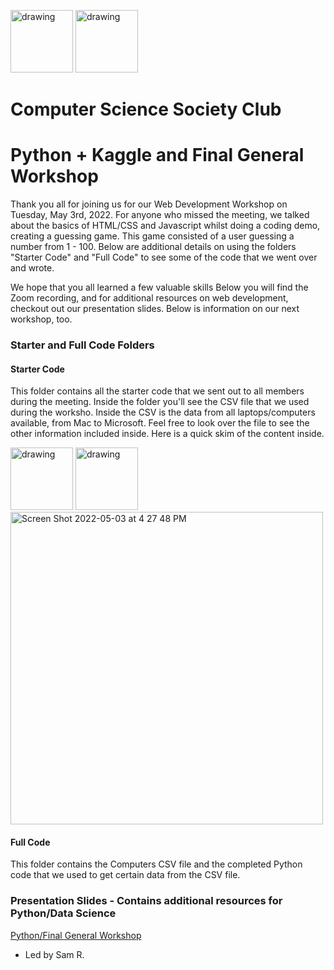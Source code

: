 <img src="https://i.imgur.com/JybZuXd.png" alt="drawing" width="100"/> <img src="https://i.imgur.com/Bzkqs5I.png" alt="drawing" width="100"/>


# Computer Science Society Club
<!-- <a href="https://ibb.co/Rpm6Cr3"><img src="https://i.ibb.co/8Dpxjvr/CSS-Tech-Interview-Prep.png" alt="CSS-Tech-Interview-Prep" border="0" style="width: 200px; height: 250px"></a><br /><a target='_blank' href='https://imgbb.com/'></a><br /> -->

# Python + Kaggle and Final General Workshop
Thank you all for joining us for our Web Development Workshop on Tuesday, May 3rd, 2022. For anyone who missed the meeting, we talked about the basics of HTML/CSS and Javascript whilst doing a coding demo, creating a guessing game. This game consisted of a user guessing a number from 1 - 100. Below are additional details on using the folders "Starter Code" and "Full Code" to see some of the code that we went over and wrote. 

We hope that you all learned a few valuable skills Below you will find the Zoom recording, and for additional resources on web development, checkout out our presentation slides. Below is information on our next workshop, too.

### Starter and Full Code Folders
#### Starter Code
This folder contains all the starter code that we sent out to all members during the meeting. Inside the folder you'll see the CSV file that we used during the worksho. Inside the CSV is the data from all laptops/computers available, from Mac to Microsoft. Feel free to look over the file to see the other information included inside. Here is a quick skim of the content inside.

<img src="https://i.imgur.com/JybZuXd.png" alt="drawing" width="100"/> <img src="https://i.imgur.com/Bzkqs5I.png" alt="drawing" width="100"/>
<img width="500" alt="Screen Shot 2022-05-03 at 4 27 48 PM" src="https://user-images.githubusercontent.com/71786791/166560424-684d537d-c9aa-42c9-a431-9b8f2d9fdee5.png">


#### Full Code
This folder contains the Computers CSV file and the completed Python code that we used to get certain data from the CSV file.

### Presentation Slides - Contains additional resources for Python/Data Science
[Python/Final General Workshop](https://docs.google.com/presentation/d/1RyVjgClG7m6CqC6YKgz01ez4u98OpaS2YRqO3FnxpjQ/edit?usp=sharing)


- Led by Sam R.
